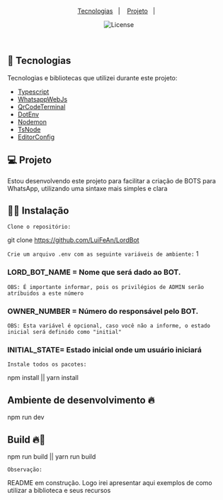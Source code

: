 <p align="center">
  <a href="#-tecnologias">Tecnologias</a>&nbsp;&nbsp;&nbsp;|&nbsp;&nbsp;&nbsp;
  <a href="#-projeto">Projeto</a>&nbsp;&nbsp;&nbsp;|&nbsp;&nbsp;&nbsp;
</p>

<p align="center">
  <img  src="https://img.shields.io/static/v1?label=license&message=MIT&color=8257E6&labelColor=121214" alt="License">
</p>

<br>

## 🚀 Tecnologias

Tecnologias e bibliotecas que utilizei durante este projeto:

- [Typescript](https://www.typescriptlang.org/)
- [WhatsappWebJs](https://github.com/pedroslopez/whatsapp-web.js/)
- [QrCodeTerminal](https://www.npmjs.com/package/qrcode-terminal)
- [DotEnv](https://www.npmjs.com/package/dotenv)
- [Nodemon](https://www.npmjs.com/package/nodemon)
- [TsNode](https://www.npmjs.com/package/ts-node)
- [EditorConfig](https://editorconfig.org/)


## 💻 Projeto

Estou desenvolvendo este projeto para facilitar a criação de BOTS para WhatsApp, utilizando uma sintaxe mais simples e clara

## 👨‍💻 Instalação

`Clone o repositório:`

git clone https://github.com/LuiFeAn/LordBot

`Crie um arquivo .env com as seguinte variáveis de ambiente:`
1
### LORD_BOT_NAME = Nome que será dado ao BOT.

`OBS: É importante informar, pois os privilégios de ADMIN serão atríbuidos a este número`

### OWNER_NUMBER = Número do responsável pelo BOT. 

`OBS: Esta variável é opcional, caso você não a informe, o estado inicial será definido como "initial"`

### INITIAL_STATE= Estado inicial onde um usuário iniciará 

`Instale todos os pacotes:`

npm install || yarn install

## Ambiente de desenvolvimento 🔥

npm run dev

## Build 🔥🍕

npm run build || yarn run build

`Observação:`

README em construção. Logo irei apresentar aqui exemplos de como utilizar a biblioteca e seus recursos



